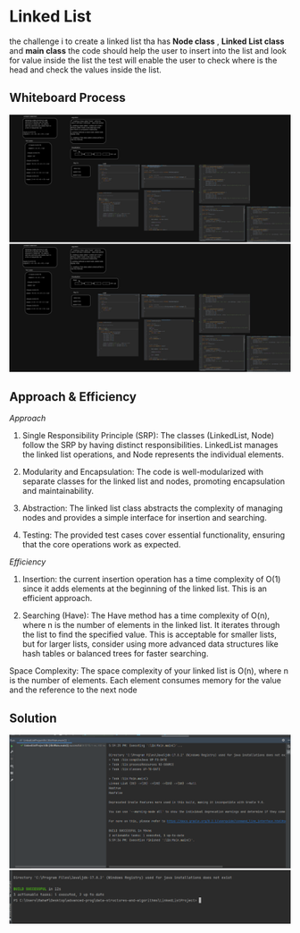 # Linked List 
the challenge i to create a linked list tha has **Node class** , **Linked List class** and **main class**
the code should help the user to insert into the list and look for value inside the list the test will enable the user 
to check where is the head and check the values inside the list.

## Whiteboard Process
![cc5.drawio.png](cc5.drawio.png)
![cc5.jpg](cc5.jpg)
## Approach & Efficiency
*Approach*
1. Single Responsibility Principle (SRP): The classes (LinkedList, Node) follow the SRP by having distinct responsibilities. LinkedList manages the linked list operations, and Node represents the individual elements.

2. Modularity and Encapsulation: The code is well-modularized with separate classes for the linked list and nodes, promoting encapsulation and maintainability.

3. Abstraction: The linked list class abstracts the complexity of managing nodes and provides a simple interface for insertion and searching.

4. Testing: The provided test cases cover essential functionality, ensuring that the core operations work as expected.

*Efficiency*
1. Insertion: the  current insertion operation has a time complexity of O(1) since it adds elements at the beginning of the linked list. This is an efficient approach.

2. Searching (Have): The Have method has a time complexity of O(n), where n is the number of elements in the linked list. It iterates through the list to find the specified value. This is acceptable for smaller lists, but for larger lists, consider using more advanced data structures like hash tables or balanced trees for faster searching.

Space Complexity: The space complexity of your linked list is O(n), where n is the number of elements. Each element consumes memory for the value and the reference to the next node



## Solution
![img.png](img.png)
![img_1.png](img_1.png)
